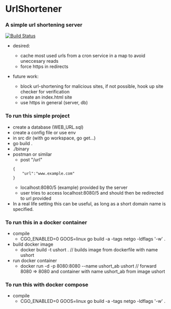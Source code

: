 # UrlShortener

### A simple url shortening server
[![Build Status](https://travis-ci.org/havlan/UrlShortener.svg?branch=master)](https://travis-ci.org/havlan/UrlShortener)

- desired:
    - cache most used urls from a cron service in a map to avoid uneccesary reads
    - force https in redirects
    
- future work:
    - block url-shortening for malicious sites, if not possible, hook up site checker for verification
    - create an index.html site
    - use https in general (server, db)

### To run this simple project
- create a database (WEB_URL.sql)
- create a config file or use env
- in src dir (with go workspace, go get...)
- go build .
- ./binary
- postman or similar
    - post "/url" 
    ```
    {
        "url":"www.example.com"
    }
    ``` 
    - localhost:8080/5 (example) provided by the server
    - user tries to access localhost:8080/5 and should then be redirected to url provided
- In a real life setting this can be useful, as long as a short domain name is specified.



### To run this in a docker container
- compile
    - CGO_ENABLED=0 GOOS=linux go build -a -tags netgo -ldflags '-w' .
- build docker image
    - docker build -t ushort . // builds image from dockerfile with name ushort
- run docker container
    - docker run -d -p 8080:8080 --name ushort_ab ushort // forward 8080 => 8080 and container with name ushort_ab from image ushort

### To run this with docker compose
- compile
    - CGO_ENABLED=0 GOOS=linux go build -a -tags netgo -ldflags '-w' .
